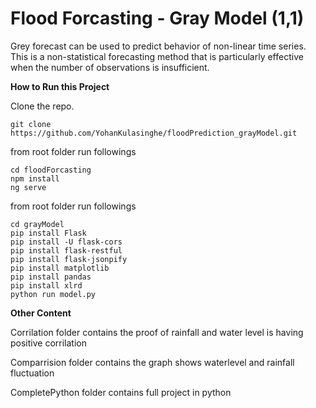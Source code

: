 # Flood Forcasting - Gray Model (1,1)

Grey forecast can be used to predict behavior of non-linear time series. This is a non-statistical forecasting method that is particularly effective when the number of observations is insufficient.

**How to Run this Project**

Clone the repo. 
```
git clone https://github.com/YohanKulasinghe/floodPrediction_grayModel.git
```

from root folder run followings
```
cd floodForcasting
npm install
ng serve
```

from root folder run followings
```
cd grayModel
pip install Flask
pip install -U flask-cors
pip install flask-restful
pip install flask-jsonpify
pip install matplotlib
pip install pandas
pip install xlrd
python run model.py
```
**Other Content**

Corrilation folder contains the proof of rainfall and water level is having
positive corrilation 

Comparrision folder contains the graph shows waterlevel and rainfall fluctuation 

CompletePython folder contains full project in python 